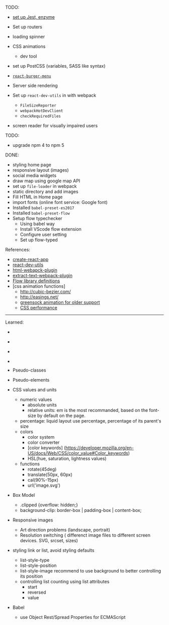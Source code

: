 TODO:
  - [set up Jest, enzyme](https://www.theodo.fr/blog/2017/04/enzyme-fast-and-simple-react-testing/)
  - Set up routers
  - loading spinner
  - CSS animations
    - dev tool
  - set up PostCSS (variables, SASS like syntax)
  - [`react-burger-menu`](http://negomi.github.io/react-burger-menu/)

  - Server side rendering
  - Set up `react-dev-utils` in with webpack 
    - `FileSizeReporter`
    - `webpackHotDevClient`
    - `checkRequiredFiles`
  - screen reader for visually impaired users

TODO:
  - upgrade npm 4 to npm 5

DONE:
  - styling home page
  - responsive layout (images)
  - social media widgets
  - draw map using google map API
  - set up `file-loader` in webpack
  - static directory and add images
  - Fill HTML in Home page
  - import fonts (online font service: Google font)
  - Installed `babel-preset-es2017`
  - Installed `babel-preset-flow`
  - Setup flow typechecker
    - Using babel way
    - Install VScode flow extension
    - Configure user setting
    - Set up flow-typed

References:
  - [create-react-app](https://github.com/facebookincubator/create-react-app/blob/master/packages/react-scripts/template/README.md#available-scripts)
  - [react-dev-utils](https://www.npmjs.com/package/react-dev-utils)
  - [html-webapck-plugin](https://github.com/jantimon/html-webpack-plugin)
  - [extract-text-webpack-plugin](https://github.com/webpack-contrib/extract-text-webpack-plugin)
  - [Flow library definitions](https://flow.org/en/docs/libdefs/)
  - [css animation functions]
    - http://cubic-bezier.com/ 
    - http://easings.net/
    - [greensock animation for older support](https://greensock.com/)
    - [CSS performance](https://csstriggers.com/)

---

Learned:
  - <figure></figure>
  - <figcaption></figcaption>
  - <img srcset="" sizes="" src="" width="" height="" />
  - <picture> <source srcset="logo.svg" type="image/svg+xml"  media="(min-width: 600px)" /> <img /></picture>

  - Pseudo-classes
  - Pseudo-elements
  - CSS values and units
    - numeric values
      - absolute units
      - relative units: em is the most recommanded, based on the font-size by default on the page.
    - percentage: liquid layout use percentage, percentage of its parent's size
    - colors
      - color system
      - color converter
      - [color keywords] (https://developer.mozilla.org/en-US/docs/Web/CSS/color_value#Color_keywords)
      - HSL(hue, saturation, lightness values)
    - functions
      - rotate(45deg)
      - translate(50px, 60px)
      - cal(90%-15px)
      - url('image.svg')
  - Box Model
    - .clipped {overflow: hidden;}
    - background-clip: border-box | padding-box | content-box;
  - Responsive images
    - Art direction problems (landscape, portrait)
    - Resolution switching ( differenct image files to different screen devices. SVG, srcset, sizes)
  - styling link or list, avoid styling defaults
    - list-style-type
    - list-style-position
    - list-style-image 
      recommend to use background to better controlling its position
    - controlling list counting using list attributes
      - start
      - reversed
      - value

  - Babel
    - use Object Rest/Spread Properties for ECMAScript

  
    

  
  
  
  




